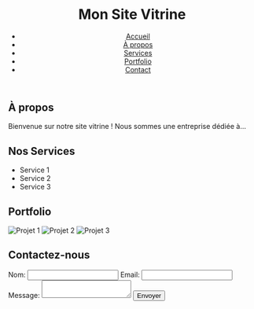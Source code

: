 <!DOCTYPE html>
<html lang="fr">
<head>
    <meta charset="UTF-8">
    <meta name="viewport" content="width=device-width, initial-scale=1.0">
    <title>Mon Site Vitrine</title>
    <link rel="stylesheet" href="style.css">
</head>
<body>
    <header>
        <h1>Mon Site Vitrine</h1>
        <nav>
            <ul>
                <li><a href="#home">Accueil</a></li>
                <li><a href="#about">À propos</a></li>
                <li><a href="#services">Services</a></li>
                <li><a href="#portfolio">Portfolio</a></li>
                <li><a href="#contact">Contact</a></li>
            </ul>
        </nav>
    </header>
    <section id="about">
        <h2>À propos</h2>
        <p>Bienvenue sur notre site vitrine ! Nous sommes une entreprise dédiée à...</p>
    </section>
    <section id="services">
        <h2>Nos Services</h2>
        <ul>
            <li>Service 1</li>
            <li>Service 2</li>
            <li>Service 3</li>
        </ul>
    </section>
    <section id="portfolio">
        <h2>Portfolio</h2>
        <div>
            <img src="image1.jpg" alt="Projet 1" />
            <img src="image2.jpg" alt="Projet 2" />
            <img src="image3.jpg" alt="Projet 3" />
        </div>
    </section>
    <section id="contact">
        <h2>Contactez-nous</h2>
        <form>
            <label for="name">Nom:</label>
            <input type="text" id="name" name="name">
            <label for="email">Email:</label>
            <input type="email" id="email" name="email">
            <label for="message">Message:</label>
            <textarea id="message" name="message"></textarea>
            <button type="submit">Envoyer</button>
        </form>
    </section>
</body>
</html>
